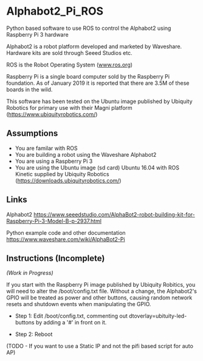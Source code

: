 # Alphabot2_Pi_ROS
Python based software to use ROS to control the Alphabot2 using Raspberry Pi 3 hardware

Alphabot2 is a robot platform developed and marketed by Waveshare.
Hardware kits are sold through Seeed Studios etc.

ROS is the Robot Operating System (www.ros.org)

Raspberry Pi is a single board computer sold by the Raspberry Pi foundation. As of January 2019 it is reported that there are 3.5M of these boards in the wild.

This software has been tested on the Ubuntu image published by Ubiquity Robotics for primary use with their Magni platform (https://www.ubiquityrobotics.com/)

## Assumptions
- You are familar with ROS
- You are building a robot using the Waveshare Alphabot2
- You are using a Raspberry Pi 3
- You are using the Ubuntu image (sd card) Ubuntu 16.04 with ROS Kinetic supplied by Ubiquity Robotics (https://downloads.ubiquityrobotics.com/)

## Links
Alphabot2
https://www.seeedstudio.com/AlphaBot2-robot-building-kit-for-Raspberry-Pi-3-Model-B-p-2937.html

Python example code and other documentation
https://www.waveshare.com/wiki/AlphaBot2-Pi

## Instructions (Incomplete)
*(Work in Progress)*

If you start with the Raspberry Pi image published by Ubiquity Robitics, you will need to alter the /boot/config.txt file. Without a change, the Alphabot2's GPIO will be treated as power and other buttons, causing random network resets and shutdown events when manipulating the GPIO.

- Step 1: Edit /boot/config.txt, commenting out dtoverlay=ubituity-led-buttons by adding a '#' in front on it.

- Step 2: Reboot



(TODO - If you want to use a Static IP and not the pifi based script for auto AP)

